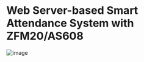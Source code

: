 # Web Server-based Smart Attendance System with ZFM20/AS608
![image](https://github.com/alexandermaxim8/-Smart-Attendance-System/assets/143409662/d54d6090-db53-4dc5-afe3-e8511235ded6)

